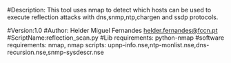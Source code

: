 #Description: This tool uses nmap to detect which hosts can be used to execute reflection attacks with dns,snmp,ntp,chargen and ssdp protocols. 


#Version:1.0
#Author: Helder Miguel Fernandes <helder.fernandes@fccn.pt>
#ScriptName:reflection_scan.py
#Lib requirements: python-nmap
#software requirements: nmap, nmap scripts: upnp-info.nse,ntp-monlist.nse,dns-recursion.nse,snmp-sysdescr.nse

